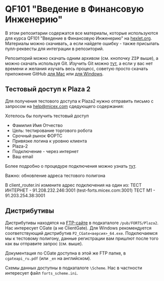 QF101 "Введение в Финансовую Инженерию"
=====

В этом репозитарии содержатся все материалы, которые используются для курса QF101 "Введение в Финансовую Инженерию" на [hexlet.org](http://hexlet.org). Материалы можно скачивать, а если найдете ошибку - также присылать пулл-реквесты для интеграции в репозиторий.

Репозиторий можно скачать одним архивом (см. кнопочку <kbd>ZIP</kbd> выше), а можно скачать используя Git. Изучить Git можно [тут](http://learn.github.com/p/intro.html), а если у вас нет времени и желания изучать весь процесс, советую просто скачать приложение GitHub [для Mac](http://mac.github.com/) или [для Windows](http://windows.github.com/).

## Тестовый доступ к Plaza 2 ##

Для получения тестового доступа к Plaza2 нужно отправить письмо с запросом на help@micex.com сдедующего содержания:

Хотелось бы получить тестовый доступ

- Фамилия Имя Отчество
- Цель: тестирование торгового робота
- Срочный рынок ФОРТС
- Привязке логина к уровню клиента
- Plaza-2
- Подключение - через интернет
- Ваш email

Более подробно о процедуре подключения можно узнать [тут](http://moex.com/s438).

Важно: обновление адреса тестового полигона

В client_router.ini измените адрес подключения на один из:
ТЕСТ ИНТЕРНЕТ - 91.208.232.246:3001 (test-forts.micex.com:3001)
ТЕСТ М1 -  91.203.254.38:3001

## Дистрибутивы

Дистрибутивы находятся на [FTP-сайте](ftp://ftp.rts.ru) в подкаталоге `/pub/FORTS/Plaza2`. Нас интересует CGate (а не ClientGate). Для Windows рекомендуется соответствующий дистрибутив `P2_CGate<версия>_64.exe`. Подключаемся мы к тестовому полигону, данные регистрации вам пришлют после того как вы отправите запрос (см. выше).

Документация по CGate доступна в этой же FTP папке, в `cgateapi_ru.pdf` (или `_en` на английском).

Схемы данных доступны в подкаталоге `\Scheme`. Нас в частности интересует файл `forts_scheme.ini`.
